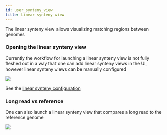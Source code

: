 ```yaml
---
id: user_synteny_view
title: Linear synteny view
---
```


The linear synteny view allows visualizing matching regions between genomes

### Opening the linear synteny view

Currently the workflow for launching a linear synteny view is not fully fleshed
out in a way that one can add linear synteny views in the UI, however linear
synteny views can be manually configured

<!--
https://s3.amazonaws.com/jbrowse.org/code/jb2/alpha/master/index.html?config=test_data%2Fconfig_synteny_grape_peach.json&session=eJzNVNuO2jAQ_RXk53QVQggoj11a2GrbRYDoTStknElikTiRbW5F-feOHZbbgnp7ad4yPj5z5pyRd0TQHEhI-pKW0FipxhAoSxs9yAvikJzKhAsSug6JJF2D_MwjnZKw1fUdsuKwViT8viM8QgYNSjfxjt6WhvCRC6ByvBUaxHaKUDxKgSepJmHTNYRclRndfrrW39BIyhZjyIDpQk5qzpSDpJKlnNEMISot1g8CgUYJ9lugGi2X4JAMf6a1vJhmCiscdSCjnhRJkkF0qNs2J1O0F0_u1O2_925MMjH4y1FYIWKeLCXVvEC3SGKGmZVmkpmq781yphgVpHq-btzslXV9EEUOe-eKOFaghxsSet2WF9wFzU7T67pNvx20HTIvhyDNIao5OgvRCBIUVLeSEO-tHpauaaY0ldpGCyKqr9rPQegKpDoxiSoF-Tx7ycoOZie5dO-HHyzfje43qX-c5i1VnP2WbbVhCQhQlj3lEQyARiBfcj1WnlCi8fE8yF_vixXySOeQHZbFlO_B7Icxfk9YOWfpvFqHG-m8abWCu2676_mB53a8Vsfz_zQelsp_i8du39V45IevX3xfjb4N_iaeeqv_k3iejYLDm5SARvzujHFy2tEcWgtuIw6ODG5BeiftiPEny2hpg9hVDol5hhonsEH_CMGCAqXQuY9U0ASOCi7Kh7bj83qFDPhe8RX0LqasbDQCJSH8QeCiCAb2oPoJuqr5pA
-->

![](/jb2/img/linear_synteny.png)

See the [linear synteny configuration](config_linear_synteny)

### Long read vs reference

One can also launch a linear synteny view that compares a long read to the
reference genome

![](/jb2/img/linear_synteny_longread.png)
